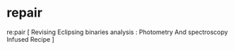 # repair
re:pair [ Revising Eclipsing binaries analysis : Photometry And spectroscopy Infused Recipe ]
